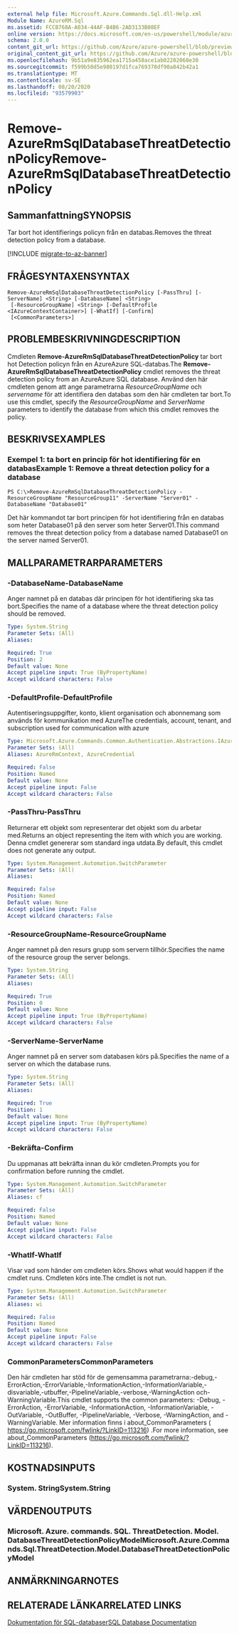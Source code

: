 ```yaml
---
external help file: Microsoft.Azure.Commands.Sql.dll-Help.xml
Module Name: AzureRM.Sql
ms.assetid: FCCB768A-A034-44AF-B4B6-2AD3133B08EF
online version: https://docs.microsoft.com/en-us/powershell/module/azurerm.sql/remove-azurermsqldatabasethreatdetectionpolicy
schema: 2.0.0
content_git_url: https://github.com/Azure/azure-powershell/blob/preview/src/ResourceManager/Sql/Commands.Sql/help/Remove-AzureRmSqlDatabaseThreatDetectionPolicy.md
original_content_git_url: https://github.com/Azure/azure-powershell/blob/preview/src/ResourceManager/Sql/Commands.Sql/help/Remove-AzureRmSqlDatabaseThreatDetectionPolicy.md
ms.openlocfilehash: 9b51a9e835962ea1715a458ace1ab02202068e30
ms.sourcegitcommit: f599b50d5e980197d1fca769378df90a842b42a1
ms.translationtype: MT
ms.contentlocale: sv-SE
ms.lasthandoff: 08/20/2020
ms.locfileid: "93579903"
---
```

# <span data-ttu-id="aa41d-101">Remove-AzureRmSqlDatabaseThreatDetectionPolicy</span><span class="sxs-lookup"><span data-stu-id="aa41d-101">Remove-AzureRmSqlDatabaseThreatDetectionPolicy</span></span>

## <span data-ttu-id="aa41d-102">Sammanfattning</span><span class="sxs-lookup"><span data-stu-id="aa41d-102">SYNOPSIS</span></span>
<span data-ttu-id="aa41d-103">Tar bort hot identifierings policyn från en databas.</span><span class="sxs-lookup"><span data-stu-id="aa41d-103">Removes the threat detection policy from a database.</span></span>

[!INCLUDE [migrate-to-az-banner](../../includes/migrate-to-az-banner.md)]

## <span data-ttu-id="aa41d-104">FRÅGESYNTAXEN</span><span class="sxs-lookup"><span data-stu-id="aa41d-104">SYNTAX</span></span>

```
Remove-AzureRmSqlDatabaseThreatDetectionPolicy [-PassThru] [-ServerName] <String> [-DatabaseName] <String>
 [-ResourceGroupName] <String> [-DefaultProfile <IAzureContextContainer>] [-WhatIf] [-Confirm]
 [<CommonParameters>]
```

## <span data-ttu-id="aa41d-105">PROBLEMBESKRIVNING</span><span class="sxs-lookup"><span data-stu-id="aa41d-105">DESCRIPTION</span></span>
<span data-ttu-id="aa41d-106">Cmdleten **Remove-AzureRmSqlDatabaseThreatDetectionPolicy** tar bort hot Detection policyn från en AzureAzure SQL-databas.</span><span class="sxs-lookup"><span data-stu-id="aa41d-106">The **Remove-AzureRmSqlDatabaseThreatDetectionPolicy** cmdlet removes the threat detection policy from an AzureAzure SQL database.</span></span>
<span data-ttu-id="aa41d-107">Använd den här cmdleten genom att ange parametrarna *ResourceGroupName* och *servername* för att identifiera den databas som den här cmdleten tar bort.</span><span class="sxs-lookup"><span data-stu-id="aa41d-107">To use this cmdlet, specify the *ResourceGroupName* and *ServerName* parameters to identify the database from which this cmdlet removes the policy.</span></span>

## <span data-ttu-id="aa41d-108">BESKRIVS</span><span class="sxs-lookup"><span data-stu-id="aa41d-108">EXAMPLES</span></span>

### <span data-ttu-id="aa41d-109">Exempel 1: ta bort en princip för hot identifiering för en databas</span><span class="sxs-lookup"><span data-stu-id="aa41d-109">Example 1: Remove a threat detection policy for a database</span></span>
```
PS C:\>Remove-AzureRmSqlDatabaseThreatDetectionPolicy -ResourceGroupName "ResourceGroup11" -ServerName "Server01" -DatabaseName "Database01"
```

<span data-ttu-id="aa41d-110">Det här kommandot tar bort principen för hot identifiering från en databas som heter Database01 på den server som heter Server01.</span><span class="sxs-lookup"><span data-stu-id="aa41d-110">This command removes the threat detection policy from a database named Database01 on the server named Server01.</span></span>

## <span data-ttu-id="aa41d-111">MALLPARAMETRAR</span><span class="sxs-lookup"><span data-stu-id="aa41d-111">PARAMETERS</span></span>

### <span data-ttu-id="aa41d-112">-DatabaseName</span><span class="sxs-lookup"><span data-stu-id="aa41d-112">-DatabaseName</span></span>
<span data-ttu-id="aa41d-113">Anger namnet på en databas där principen för hot identifiering ska tas bort.</span><span class="sxs-lookup"><span data-stu-id="aa41d-113">Specifies the name of a database where the threat detection policy should be removed.</span></span>

```yaml
Type: System.String
Parameter Sets: (All)
Aliases:

Required: True
Position: 2
Default value: None
Accept pipeline input: True (ByPropertyName)
Accept wildcard characters: False
```

### <span data-ttu-id="aa41d-114">-DefaultProfile</span><span class="sxs-lookup"><span data-stu-id="aa41d-114">-DefaultProfile</span></span>
<span data-ttu-id="aa41d-115">Autentiseringsuppgifter, konto, klient organisation och abonnemang som används för kommunikation med Azure</span><span class="sxs-lookup"><span data-stu-id="aa41d-115">The credentials, account, tenant, and subscription used for communication with azure</span></span>

```yaml
Type: Microsoft.Azure.Commands.Common.Authentication.Abstractions.IAzureContextContainer
Parameter Sets: (All)
Aliases: AzureRmContext, AzureCredential

Required: False
Position: Named
Default value: None
Accept pipeline input: False
Accept wildcard characters: False
```

### <span data-ttu-id="aa41d-116">-PassThru</span><span class="sxs-lookup"><span data-stu-id="aa41d-116">-PassThru</span></span>
<span data-ttu-id="aa41d-117">Returnerar ett objekt som representerar det objekt som du arbetar med.</span><span class="sxs-lookup"><span data-stu-id="aa41d-117">Returns an object representing the item with which you are working.</span></span>
<span data-ttu-id="aa41d-118">Denna cmdlet genererar som standard inga utdata.</span><span class="sxs-lookup"><span data-stu-id="aa41d-118">By default, this cmdlet does not generate any output.</span></span>

```yaml
Type: System.Management.Automation.SwitchParameter
Parameter Sets: (All)
Aliases:

Required: False
Position: Named
Default value: None
Accept pipeline input: False
Accept wildcard characters: False
```

### <span data-ttu-id="aa41d-119">-ResourceGroupName</span><span class="sxs-lookup"><span data-stu-id="aa41d-119">-ResourceGroupName</span></span>
<span data-ttu-id="aa41d-120">Anger namnet på den resurs grupp som servern tillhör.</span><span class="sxs-lookup"><span data-stu-id="aa41d-120">Specifies the name of the resource group the server belongs.</span></span>

```yaml
Type: System.String
Parameter Sets: (All)
Aliases:

Required: True
Position: 0
Default value: None
Accept pipeline input: True (ByPropertyName)
Accept wildcard characters: False
```

### <span data-ttu-id="aa41d-121">-ServerName</span><span class="sxs-lookup"><span data-stu-id="aa41d-121">-ServerName</span></span>
<span data-ttu-id="aa41d-122">Anger namnet på en server som databasen körs på.</span><span class="sxs-lookup"><span data-stu-id="aa41d-122">Specifies the name of a server on which the database runs.</span></span>

```yaml
Type: System.String
Parameter Sets: (All)
Aliases:

Required: True
Position: 1
Default value: None
Accept pipeline input: True (ByPropertyName)
Accept wildcard characters: False
```

### <span data-ttu-id="aa41d-123">-Bekräfta</span><span class="sxs-lookup"><span data-stu-id="aa41d-123">-Confirm</span></span>
<span data-ttu-id="aa41d-124">Du uppmanas att bekräfta innan du kör cmdleten.</span><span class="sxs-lookup"><span data-stu-id="aa41d-124">Prompts you for confirmation before running the cmdlet.</span></span>

```yaml
Type: System.Management.Automation.SwitchParameter
Parameter Sets: (All)
Aliases: cf

Required: False
Position: Named
Default value: None
Accept pipeline input: False
Accept wildcard characters: False
```

### <span data-ttu-id="aa41d-125">-WhatIf</span><span class="sxs-lookup"><span data-stu-id="aa41d-125">-WhatIf</span></span>
<span data-ttu-id="aa41d-126">Visar vad som händer om cmdleten körs.</span><span class="sxs-lookup"><span data-stu-id="aa41d-126">Shows what would happen if the cmdlet runs.</span></span> <span data-ttu-id="aa41d-127">Cmdleten körs inte.</span><span class="sxs-lookup"><span data-stu-id="aa41d-127">The cmdlet is not run.</span></span>

```yaml
Type: System.Management.Automation.SwitchParameter
Parameter Sets: (All)
Aliases: wi

Required: False
Position: Named
Default value: None
Accept pipeline input: False
Accept wildcard characters: False
```

### <span data-ttu-id="aa41d-128">CommonParameters</span><span class="sxs-lookup"><span data-stu-id="aa41d-128">CommonParameters</span></span>
<span data-ttu-id="aa41d-129">Den här cmdleten har stöd för de gemensamma parametrarna:-debug,-ErrorAction,-ErrorVariable,-InformationAction,-InformationVariable,-disvariable,-utbuffer,-PipelineVariable,-verbose,-WarningAction och-WarningVariable.</span><span class="sxs-lookup"><span data-stu-id="aa41d-129">This cmdlet supports the common parameters: -Debug, -ErrorAction, -ErrorVariable, -InformationAction, -InformationVariable, -OutVariable, -OutBuffer, -PipelineVariable, -Verbose, -WarningAction, and -WarningVariable.</span></span> <span data-ttu-id="aa41d-130">Mer information finns i about_CommonParameters ( https://go.microsoft.com/fwlink/?LinkID=113216) .</span><span class="sxs-lookup"><span data-stu-id="aa41d-130">For more information, see about_CommonParameters (https://go.microsoft.com/fwlink/?LinkID=113216).</span></span>

## <span data-ttu-id="aa41d-131">KOSTNADS</span><span class="sxs-lookup"><span data-stu-id="aa41d-131">INPUTS</span></span>

### <span data-ttu-id="aa41d-132">System. String</span><span class="sxs-lookup"><span data-stu-id="aa41d-132">System.String</span></span>

## <span data-ttu-id="aa41d-133">VÄRDEN</span><span class="sxs-lookup"><span data-stu-id="aa41d-133">OUTPUTS</span></span>

### <span data-ttu-id="aa41d-134">Microsoft. Azure. commands. SQL. ThreatDetection. Model. DatabaseThreatDetectionPolicyModel</span><span class="sxs-lookup"><span data-stu-id="aa41d-134">Microsoft.Azure.Commands.Sql.ThreatDetection.Model.DatabaseThreatDetectionPolicyModel</span></span>

## <span data-ttu-id="aa41d-135">ANMÄRKNINGAR</span><span class="sxs-lookup"><span data-stu-id="aa41d-135">NOTES</span></span>

## <span data-ttu-id="aa41d-136">RELATERADE LÄNKAR</span><span class="sxs-lookup"><span data-stu-id="aa41d-136">RELATED LINKS</span></span>

[<span data-ttu-id="aa41d-137">Dokumentation för SQL-databaser</span><span class="sxs-lookup"><span data-stu-id="aa41d-137">SQL Database Documentation</span></span>](https://docs.microsoft.com/azure/sql-database/)


